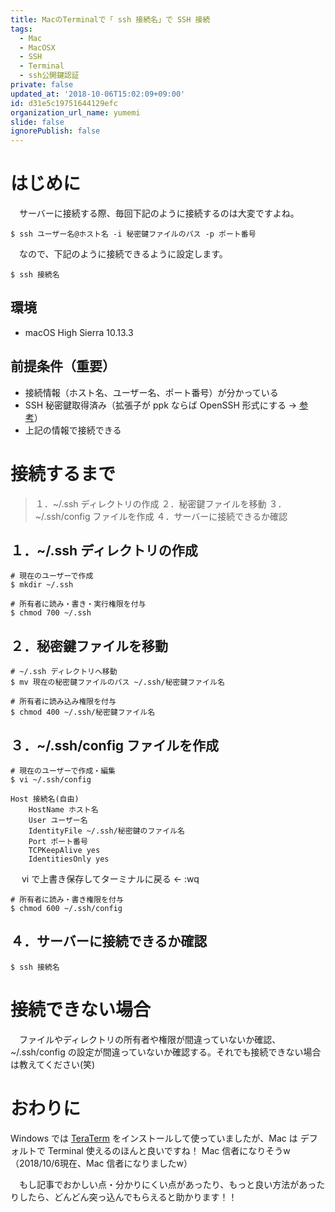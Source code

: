 ```yaml
---
title: MacのTerminalで「 ssh 接続名」で SSH 接続
tags:
  - Mac
  - MacOSX
  - SSH
  - Terminal
  - ssh公開鍵認証
private: false
updated_at: '2018-10-06T15:02:09+09:00'
id: d31e5c19751644129efc
organization_url_name: yumemi
slide: false
ignorePublish: false
---
```

# はじめに
　サーバーに接続する際、毎回下記のように接続するのは大変ですよね。

```terminal
$ ssh ユーザー名@ホスト名 -i 秘密鍵ファイルのパス -p ポート番号
```

　なので、下記のように接続できるように設定します。

```terminal
$ ssh 接続名
```

## 環境
- macOS High Sierra 10.13.3

## 前提条件（重要）
- 接続情報（ホスト名、ユーザー名、ポート番号）が分かっている
- SSH 秘密鍵取得済み（拡張子が ppk ならば OpenSSH 形式にする → [参考](https://qiita.com/B73W56H84/items/88bc05b119da2eaa4757)）
- 上記の情報で接続できる

# 接続するまで

> １．~/.ssh ディレクトリの作成
> ２．秘密鍵ファイルを移動
> ３．~/.ssh/config ファイルを作成
> ４．サーバーに接続できるか確認

## １．~/.ssh ディレクトリの作成

```terminal
# 現在のユーザーで作成
$ mkdir ~/.ssh

# 所有者に読み・書き・実行権限を付与
$ chmod 700 ~/.ssh
```

## ２．秘密鍵ファイルを移動

```terminal
# ~/.ssh ディレクトリへ移動
$ mv 現在の秘密鍵ファイルのパス ~/.ssh/秘密鍵ファイル名

# 所有者に読み込み権限を付与
$ chmod 400 ~/.ssh/秘密鍵ファイル名
```

## ３．~/.ssh/config ファイルを作成

```terminal
# 現在のユーザーで作成・編集
$ vi ~/.ssh/config
```

```terminal:~/.ssh/config
Host 接続名(自由)
    HostName ホスト名
    User ユーザー名
    IdentityFile ~/.ssh/秘密鍵のファイル名
    Port ポート番号
    TCPKeepAlive yes
    IdentitiesOnly yes
```

　 vi で上書き保存してターミナルに戻る ← :wq

```terminal
# 所有者に読み・書き権限を付与
$ chmod 600 ~/.ssh/config
```

## ４．サーバーに接続できるか確認

```terminal
$ ssh 接続名
```

# 接続できない場合
　ファイルやディレクトリの所有者や権限が間違っていないか確認、~/.ssh/config の設定が間違っていないか確認する。それでも接続できない場合は教えてください(笑)

# おわりに
Windows では [TeraTerm](https://ja.osdn.net/projects/ttssh2/) をインストールして使っていましたが、Mac は デフォルトで Terminal 使えるのほんと良いですね！ Mac 信者になりそうw （2018/10/6現在、Mac 信者になりましたw）

　もし記事でおかしい点・分かりにくい点があったり、もっと良い方法があったりしたら、どんどん突っ込んでもらえると助かります！！

